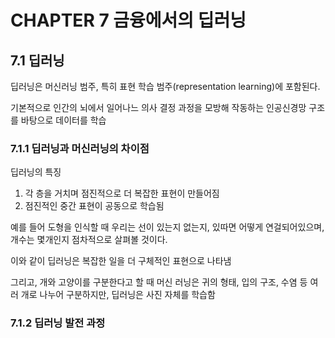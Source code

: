 # CHAPTER 7 금융에서의 딥러닝

## 7.1 딥러닝

딥러닝은 머신러닝 범주, 특히 표현 학습 범주(representation learning)에 포함된다.

기본적으로 인간의 뇌에서 일어나느 의사 결정 과정을 모방해 작동하는 인공신경망 구조를 바탕으로 데이터를 학습

### 7.1.1 딥러닝과 머신러닝의 차이점

딥러닝의 특징

1. 각 층을 거치며 점진적으로 더 복잡한 표현이 만들어짐
2. 점진적인 중간 표현이 공동으로 학습됨

예를 들어 도형을 인식할 때 우리는 선이 있는지 없는지, 있따면 어떻게 연걸되어있으며, 개수는 몇개인지 점차적으로 살펴볼 것이다.

이와 같이 딥러닝은 복잡한 일을 더 구체적인 표현으로 나타냄

그리고, 개와 고양이를 구분한다고 할 때 머신 러닝은 귀의 형태, 입의 구조, 수염 등 여러 개로 나누어 구분하지만, 딥러닝은 사진 자체를 학습함

### 7.1.2 딥러닝 발전 과정

